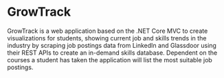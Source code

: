 # GrowTrack

GrowTrack is a web application based on the .NET Core MVC to create visualizations for students, 
showing current job and skills trends in the industry by scraping job postings data from LinkedIn and
Glassdoor using their REST APIs to create an in-demand skills database. Dependent on the courses a student 
has taken the application will list the most suitable job postings.
